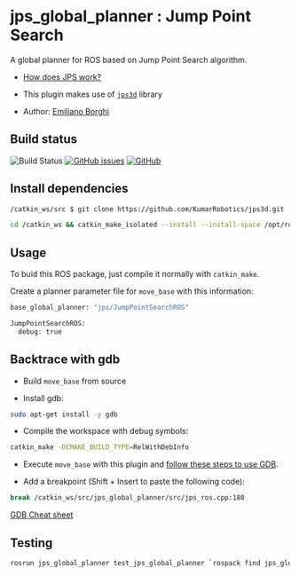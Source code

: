 # jps_global_planner : Jump Point Search

A global planner for ROS based on Jump Point Search algorithm.

- [How does JPS work?](https://zerowidth.com/2013/a-visual-explanation-of-jump-point-search.html)

- This plugin makes use of [`jps3d`](https://github.com/KumarRobotics/jps3d) library

- Author: [Emiliano Borghi](https://github.com/eborghi10)

## Build status

![Build Status](https://api.travis-ci.org/eborghi10/jps_global_planner.svg?branch=master)
[![GitHub issues](https://img.shields.io/github/issues-raw/eborghi10/jps_global_planner)](https://github.com/eborghi10/jps_global_planner/issues)
[![GitHub](https://img.shields.io/github/license/eborghi10/jps_global_planner)](https://github.com/eborghi10/jps_global_planner/blob/master/LICENSE)

## Install dependencies

```bash
/catkin_ws/src $ git clone https://github.com/KumarRobotics/jps3d.git

cd /catkin_ws && catkin_make_isolated --install --install-space /opt/ros/$ROS_DISTRO -DCMAKE_BUILD_TYPE=Release
```

## Usage

To buid this ROS package, just compile it normally with `catkin_make`.

Create a planner parameter file for `move_base` with this information:

```bash
base_global_planner: "jps/JumpPointSearchROS"

JumpPointSearchROS:
  debug: true
```

## Backtrace with gdb

- Build `move_base` from source

- Install gdb:

```bash
sudo apt-get install -y gdb
```

- Compile the workspace with debug symbols:

```bash
catkin_make -DCMAKE_BUILD_TYPE=RelWithDebInfo
```

- Execute `move_base` with this plugin and [follow these steps to use GDB](http://wiki.ros.org/roslaunch/Tutorials/Roslaunch%20Nodes%20in%20Valgrind%20or%20GDB).

- Add a breakpoint (Shift + Insert to paste the following code):

```bash
break /catkin_ws/src/jps_global_planner/src/jps_ros.cpp:180
```

[GDB Cheat sheet](https://darkdust.net/files/GDB%20Cheat%20Sheet.pdf)

## Testing

```bash
rosrun jps_global_planner test_jps_global_planner `rospack find jps_global_planner`/test/data/corridor.yaml
```
